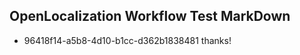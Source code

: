 ## OpenLocalization Workflow Test MarkDown
* 96418f14-a5b8-4d10-b1cc-d362b1838481 thanks!

<!--HONumber=Jul16_HO3-->


